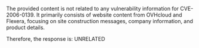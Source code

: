 The provided content is not related to any vulnerability information for CVE-2006-0139. It primarily consists of website content from OVHcloud and Flexera, focusing on site construction messages, company information, and product details.

Therefore, the response is: UNRELATED